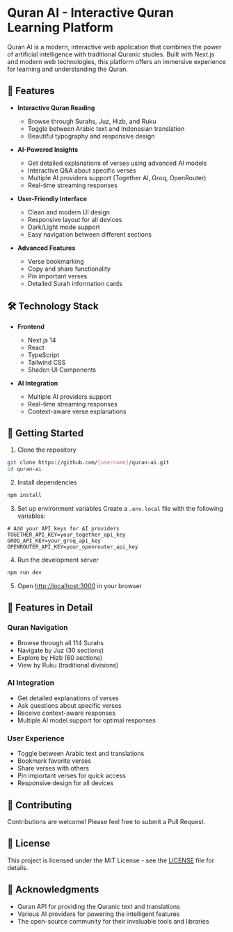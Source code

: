 # Quran AI - Interactive Quran Learning Platform

Quran AI is a modern, interactive web application that combines the power of artificial intelligence with traditional Quranic studies. Built with Next.js and modern web technologies, this platform offers an immersive experience for learning and understanding the Quran.

## 🌟 Features

- **Interactive Quran Reading**
  - Browse through Surahs, Juz, Hizb, and Ruku
  - Toggle between Arabic text and Indonesian translation
  - Beautiful typography and responsive design

- **AI-Powered Insights**
  - Get detailed explanations of verses using advanced AI models
  - Interactive Q&A about specific verses
  - Multiple AI providers support (Together AI, Groq, OpenRouter)
  - Real-time streaming responses

- **User-Friendly Interface**
  - Clean and modern UI design
  - Responsive layout for all devices
  - Dark/Light mode support
  - Easy navigation between different sections

- **Advanced Features**
  - Verse bookmarking
  - Copy and share functionality
  - Pin important verses
  - Detailed Surah information cards

## 🛠️ Technology Stack

- **Frontend**
  - Next.js 14
  - React
  - TypeScript
  - Tailwind CSS
  - Shadcn UI Components

- **AI Integration**
  - Multiple AI providers support
  - Real-time streaming responses
  - Context-aware verse explanations

## 🚀 Getting Started

1. Clone the repository
```bash
git clone https://github.com/[username]/quran-ai.git
cd quran-ai
```

2. Install dependencies
```bash
npm install
```

3. Set up environment variables
Create a `.env.local` file with the following variables:
```env
# Add your API keys for AI providers
TOGETHER_API_KEY=your_together_api_key
GROQ_API_KEY=your_groq_api_key
OPENROUTER_API_KEY=your_openrouter_api_key
```

4. Run the development server
```bash
npm run dev
```

5. Open [http://localhost:3000](http://localhost:3000) in your browser

## 📱 Features in Detail

### Quran Navigation
- Browse through all 114 Surahs
- Navigate by Juz (30 sections)
- Explore by Hizb (60 sections)
- View by Ruku (traditional divisions)

### AI Integration
- Get detailed explanations of verses
- Ask questions about specific verses
- Receive context-aware responses
- Multiple AI model support for optimal responses

### User Experience
- Toggle between Arabic text and translations
- Bookmark favorite verses
- Share verses with others
- Pin important verses for quick access
- Responsive design for all devices

## 🤝 Contributing

Contributions are welcome! Please feel free to submit a Pull Request.

## 📄 License

This project is licensed under the MIT License - see the [LICENSE](LICENSE) file for details.

## 🙏 Acknowledgments

- Quran API for providing the Quranic text and translations
- Various AI providers for powering the intelligent features
- The open-source community for their invaluable tools and libraries
